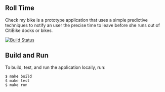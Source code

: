 ## Roll Time
Check my bike is a prototype application that uses a simple predictive techniques to notify an user the precise time to leave before she runs out of CitiBike docks or bikes.

[![Build Status](https://travis-ci.org/rolltime/rolltime-collect.svg?branch=master)](https://travis-ci.org/rolltime/rolltime-collect)


## Build and Run
To build, test, and run the application locally, run:

```
$ make build
$ make test
$ make run
```

